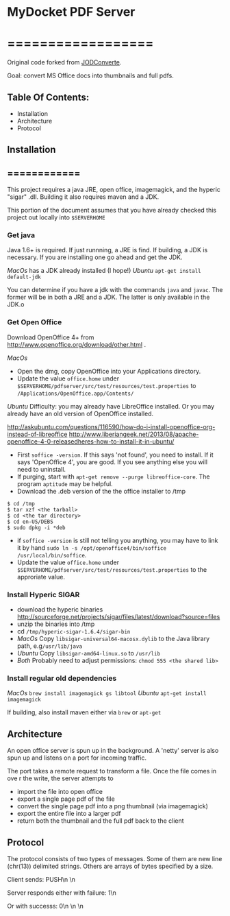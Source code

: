 # MyDocket PDF Server
# ==================

Original code forked from [JODConverte](https://github.com/mirkonasato/jodconverter).

Goal: convert MS Office docs into thumbnails and full pdfs.


## Table Of Contents:

* Installation
* Architecture
* Protocol


## Installation
## ============

This project requires a java JRE, open office, imagemagick, and the hyperic "sigar" .dll.  Building it also requires maven and a JDK.

This portion of the document assumes that you have already checked this project out locally into `$SERVERHOME`

### Get java

Java 1.6+ is required.  If just runnning, a JRE is find.  If building, a JDK is necessary.  If you are installing one go ahead and get the JDK.

*MacOs* has a JDK already installed (I hope!)
*Ubuntu* `apt-get install default-jdk`

You can determine if you have a jdk with the commands `java` and `javac`.  The former will be in both a JRE and a JDK.  The latter is only available in the JDK.o

### Get Open Office

Download OpenOffice 4+ from http://www.openoffice.org/download/other.html .

*MacOs* 
 - Open the dmg, copy OpenOffice into your Applications directory.  
 - Update the value `office.home` under `$SERVERHOME/pdfserver/src/test/resources/test.properties` to `/Applications/OpenOffice.app/Contents/`

*Ubuntu*
Difficulty: you may already have LibreOffice installed. Or you may already have an old version of OpenOffice installed.

http://askubuntu.com/questions/116590/how-do-i-install-openoffice-org-instead-of-libreoffice
http://www.liberiangeek.net/2013/08/apache-openoffice-4-0-releasedheres-how-to-install-it-in-ubuntu/
 - First `soffice -version`.  If this says 'not found', you need to install. If it says 'OpenOffice 4', you are good.  If you see anything else you will need to uninstall.
 - If purging, start with `apt-get remove --purge libreoffice-core`.  The program `aptitude` may be helpful.
 - Download the .deb version of the the office installer to /tmp
```
$ cd /tmp
$ tar xzf <the tarball>
$ cd <the tar directory>
$ cd en-US/DEBS
$ sudo dpkg -i *deb
```
 - if `soffice -version` is still not telling you anything, you may have to link it by hand `sudo ln -s /opt/openoffice4/bin/soffice /usr/local/bin/soffice`.
 - Update the value `office.home` under `$SERVERHOME/pdfserver/src/test/resources/test.properties` to the approriate value.

### Install Hyperic SIGAR
 - download the hyperic binaries http://sourceforge.net/projects/sigar/files/latest/download?source=files
 - unzip the binaries into /tmp
 - cd `/tmp/hyperic-sigar-1.6.4/sigar-bin`
 - *MacOs* Copy `libsigar-universal64-macosx.dylib` to the Java library path, e.g`/usr/lib/java`
 - *Ubuntu* Copy `libsigar-amd64-linux.so` to `/usr/lib`
 - *Both* Probably need to adjust permissions: `chmod 555 <the shared lib>`

### Install regular old dependencies
*MacOs* `brew install imagemagick gs libtool`
*Ubuntu* `apt-get install imagemagick`

If building, also install maven either via `brew` or `apt-get`


## Architecture

An open office server is spun up in the background.  A 'netty' server is also spun up and listens on a port for incoming traffic.

The port takes a remote request to transform a file.  Once the file comes in ove r the write, the server attempts to
- import the file into open office
- export a single page pdf of the file
- convert the single page pdf into a png thumbnail (via imagemagick)
- export the entire file into a larger pdf
- return both the thumbnail and the full pdf back to the client


## Protocol

The protocol consists of two types of messages. Some of them are new line (chr(13)) delimited strings.  Others are arrays of bytes specified by a size.

Client sends:
PUSH\n
<file size in bytes as a string>\n
<file contents>

Server responds either with failure:
1\n
<rest of connection is error message>

Or with successs:
0\n
<thumbnail size in bytes are string>\n
<thumbnail data>
<full file size in bytes are string>\n
<full file data>


